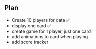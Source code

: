 ## Plan

- Create 10 players for data ✅
- display one card ✅
- create game for 1 player, just one card
- add animations to card when playing
- add score tracker
